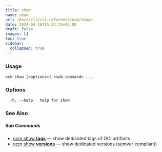 ```yaml
---
title: show
name: show
url: /docs/cli/cli-reference/ocm/show/
date: 2024-04-16T15:24:23+02:00
draft: false
images: []
toc: true
sidebar:
  collapsed: true
---
```

### Usage

```
ocm show [<options>] <sub command> ...
```

### Options

```
  -h, --help   help for show
```

### See Also



##### Sub Commands

* [ocm show <b>tags</b>](/docs/cli/cli-reference/ocm/show/tags)	 &mdash; show dedicated tags of OCI artifacts
* [ocm show <b>versions</b>](/docs/cli/cli-reference/ocm/show/versions)	 &mdash; show dedicated versions (semver compliant)

